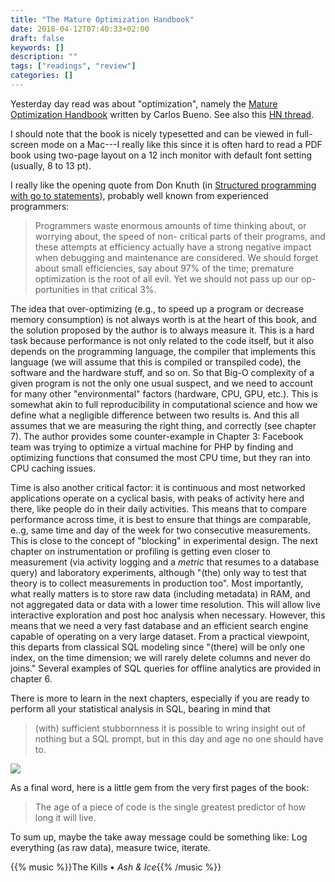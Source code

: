 ```yaml
---
title: "The Mature Optimization Handbook"
date: 2018-04-12T07:40:33+02:00
draft: false
keywords: []
description: ""
tags: ["readings", "review"]
categories: []
---
```


Yesterday day read was about "optimization", namely the [Mature Optimization Handbook](http://carlos.bueno.org/optimization/) written by Carlos Bueno. See also this [HN thread](https://news.ycombinator.com/item?id=6763683).

<!--more-->

I should note that the book is nicely typesetted and can be viewed in full-screen mode on a Mac---I really like this since it is often hard to read a PDF book using two-page layout on a 12 inch monitor with default font setting (usually, 8 to 13 pt). 

I really like the opening quote from Don Knuth (in [Structured programming with go to statements](http://citeseerx.ist.psu.edu/viewdoc/summary?doi=10.1.1.103.6084)), probably well known from experienced programmers:

> Programmers waste enormous amounts of time thinking about, or worrying about, the speed of non- critical parts of their programs, and these attempts at efficiency actually have a strong negative impact when debugging and maintenance are considered. We should forget about small efficiencies, say about 97% of the time; premature optimization is the root of all evil. Yet we should not pass up our op- portunities in that critical 3%.

The idea that over-optimizing (e.g., to speed up a program or decrease memory consumption) is not always worth is at the heart of this book, and the solution proposed by the author is to always measure it. This is a hard task because performance is not only related to the code itself, but it also depends on the programming language, the compiler that implements this language (we will assume that this is compiled or transpiled code), the software and the hardware stuff, and so on. So that Big-O complexity of a given program is not the only one usual suspect, and we need to account for many other "environmental" factors (hardware, CPU, GPU, etc.). This is somewhat akin to full reproducibility in computational science and how we define what a negligible difference between two results is. And this all assumes that we are measuring the right thing, and correctly (see chapter 7). The author provides some counter-example in Chapter 3: Facebook team was trying to optimize a virtual machine for PHP by finding and optimizing functions that consumed the most CPU time, but they ran into CPU caching issues.

Time is also another critical factor: it is continuous and most networked applications operate on a cyclical basis, with peaks of activity here and there, like people do in their daily activities. This means that to compare performance across time, it is best to ensure that things are comparable, e..g, same time and day of the week for two consecutive measurements. This is close to the concept of "blocking" in experimental design. The next chapter on instrumentation or profiling is getting even closer to measurement (via activity logging and a *metric* that resumes to a database query) and laboratory experiments, although "(the) only way to test that theory is to collect measurements in production too". Most importantly, what really matters is to store raw data (including metadata) in RAM, and not aggregated data or data with a lower time resolution. This will allow live interactive exploration and post hoc analysis when necessary. However, this means that we need a very fast database and an efficient search engine capable of operating on a very large dataset. From a practical viewpoint, this departs from classical SQL modeling since "(there) will be only one index, on the time dimension; we will rarely delete columns and never do joins." Several examples of SQL queries for offline analytics are provided in chapter 6.

There is more to learn in the next chapters, especially if you are ready to perform all your statistical analysis in SQL, bearing in mind that

> (with) sufficient stubbornness it is possible to wring insight out of nothing but a SQL prompt, but in this day and age no one should have to.

![](/img/2018-04-12-10-46-21.png)

As a final word, here is a little gem from the very first pages of the book:

> The age of a piece of code is the single greatest predictor of how long it will live.

To sum up, maybe the take away message could be something like: Log everything (as raw data), measure twice, iterate.

{{% music %}}The Kills • *Ash & Ice*{{% /music %}}
